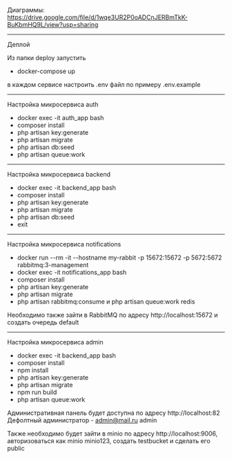 ﻿Диаграммы: https://drive.google.com/file/d/1wqe3UR2P0oADCnJERBmTkK-BuKbmHQ9L/view?usp=sharing


--------
Деплой

Из папки deploy запустить
- docker-compose up

в каждом сервисе настроить .env файл по примеру .env.example

--------

Настройка микросервиса auth
- docker exec -it auth_app bash
- composer install
- php artisan key:generate
- php artisan migrate
- php artisan db:seed
- php artisan queue:work

--------

Настройка микросервиса backend
- docker exec -it backend_app bash
- composer install
- php artisan key:generate
- php artisan migrate
- php artisan db:seed
- exit

--------

Настройка микросервиса notifications
- docker run --rm -it --hostname my-rabbit -p 15672:15672 -p 5672:5672 rabbitmq:3-management
- docker exec -it notifications_app bash
- composer install
- php artisan key:generate
- php artisan migrate
- php artisan rabbitmq:consume и php artisan queue:work redis

Необходимо также зайти в RabbitMQ по адресу http://localhost:15672 и создать очередь default

--------

Настройка микросервиса admin
- docker exec -it backend_app bash
- composer install
- npm install
- php artisan key:generate
- php artisan migrate
- npm run build
- php artisan queue:work

Административная панель будет доступна по адресу http://localhost:82
Дефолтный администратор - admin@mail.ru admin

Также необходимо будет зайти в minio по адресу http://localhost:9006, авторизоваться как minio minio123, создать testbucket и сделать его public
